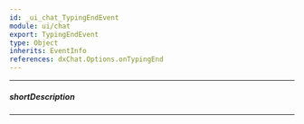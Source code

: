 ```yaml
---
id: _ui_chat_TypingEndEvent
module: ui/chat
export: TypingEndEvent
type: Object
inherits: EventInfo
references: dxChat.Options.onTypingEnd
---
```

---
##### shortDescription
<!-- Description goes here -->

---
<!-- Description goes here -->